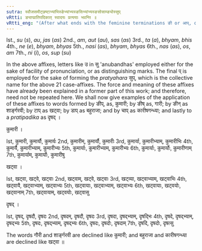 ```yaml
---
sutra: स्वौजसमौट्छष्टाभ्यांभिस्ङेभ्यांभ्यस्ङसिभ्यांभ्यस्ङसोसाम्ङ्योस्सुप्
vRtti: ङ्याप्प्रातिपदिकात् स्वादयः प्रत्ययाः भवन्ति ॥
vRtti_eng: "(After what ends with the feminine terminations ङी or आप्, or after a Nominal stem the following case affixes are employed for declension) :--"
---
```

Ist., _su_ (_s_), _au_, _jas_ (_as_)
2nd., _am_, _aut_ (_au_), _sas_ (_as_)
3rd., _ta_ (_a_), _bhyam_, _bhis_
4th., _ne_ (_e_), _bhyam_, _bhyas_
5th., _nasi_ (_as_), _bhyam_, _bhyas_
6th., _nas_ (_as_), _os_, _am_
7th., _ni_ (_i_), _os_, _sup_ (_su_)

In the above affixes, letters like उ in सु 'anubandhas' employed either for the sake of facility of pronunciation, or as distinguishing marks. The final प् is employed for the sake of forming the _pratyahara_ सुप्, which is the collective name for the above 21 case-affixes. The force and meaning of these affixes have already been explained in a former part of this work; and therefore, need not be repeated here. We shall now give examples of the application of these affixes to words formed by ङीप्, as, कुमारी; by ङीष् as, गारी; by ङीन् as शार्ङ्गरवी; by टाप् as खट्वा; by डाप् as बहुराजा; and by चाप् as कारीषगन्ध्या; and lastly to a _pratipadika_ as दृषद् ।

 कुमारी ।

Ist, कुमारी, कुमार्यौ, कुमार्यः
2nd, कुमारीम्, कुमार्यौ, कुमारीः
3rd, कुमार्या, कुमारीभ्याम्, कुमारीभिः
4th, कुमार्यै, कुमारीभ्याम्, कुमारीभ्यः
5th, कुमार्याः, कुमारीभ्याम्, कुमारीभ्यः
6th, कुमार्याः, कुमार्योः, कुमारीणाम्
7th, कुमार्याम्, कुमार्योः, कुमारीषु

खट्वा ।

Ist, खट्वा, खट्वे, खट्वाः
2nd, खट्वाम्, खट्वे, खट्वाः
3rd, खट्व्या, खट्वाभ्याम्, खट्वाभिः
4th, खट्वायै, खट्वाभ्याम्, खट्वाभ्यः
5th, खट्वायाः, खट्वाभ्याम्, खट्वाभ्यः
6th, खट्वायाः, खट्वयोः, खट्वानाम्
7th, खट्वायाम्, खट्वयोः, खट्वासु

दृषद् ।

Ist, दृषद्, दृषदौ, दृषदः
2nd, दृषदम्, दृषदौ, दृषदः
3rd, दृषदा, दृषद्भ्याम्, दृषद्भिः
4th, दृषदे, दृषद्भ्याम्, दृषद्भ्यः
5th, दृषदः, दृषद्भ्याम्, दृषद्भ्यः
6th, दृषदः, दृषदोः, दृषदाम्
7th, दृषदि, दृषदोः, दृषत्सु

The words गौरी and शार्ङ्गरवी are declined like कुमारी; and बहुराजा  and कारीषगन्ध्या are declined like खट्वा ॥
